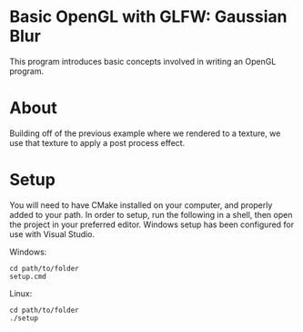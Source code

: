 # Basic OpenGL with GLFW: Gaussian Blur

This program introduces basic concepts involved in writing an OpenGL program.

# About

Building off of the previous example where we rendered to a texture, we use that texture to apply a post process effect.

# Setup

You will need to have CMake installed on your computer, and properly added to your path.
In order to setup, run the following in a shell, then open the project in your preferred editor.
Windows setup has been configured for use with Visual Studio.

Windows:
```
cd path/to/folder
setup.cmd
```
Linux:
```
cd path/to/folder
./setup
```

